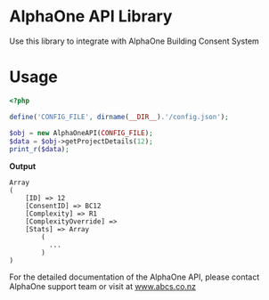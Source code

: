 # AlphaOne API Library
 Use this library to integrate with AlphaOne Building Consent System

# Usage
```php
<?php

define('CONFIG_FILE', dirname(__DIR__).'/config.json');

$obj = new AlphaOneAPI(CONFIG_FILE);
$data = $obj->getProjectDetails(12);
print_r($data);

```

**Output**
```text
Array
(
    [ID] => 12
    [ConsentID] => BC12
    [Complexity] => R1
    [ComplexityOverride] => 
    [Stats] => Array
        (
          ...
        )
)
```

For the detailed documentation of the AlphaOne API, please contact AlphaOne support team or visit at www.abcs.co.nz